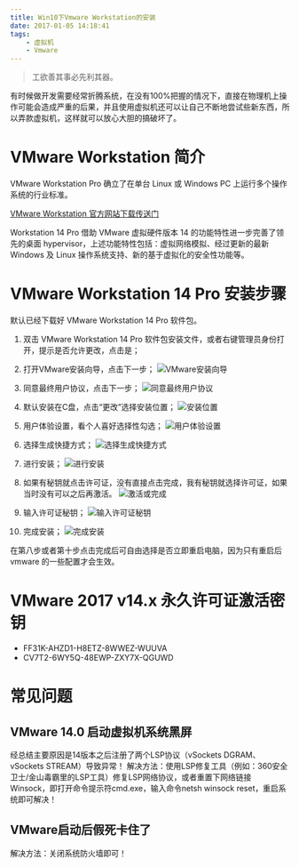 ```yaml
---
title: Win10下Vmware Workstation的安装
date: 2017-01-05 14:18:41
tags: 
    - 虚拟机 
    - Vmware
---
```


> 工欲善其事必先利其器。

有时候做开发需要经常折腾系统，在没有100%把握的情况下，直接在物理机上操作可能会造成严重的后果，并且使用虚拟机还可以让自己不断地尝试些新东西，所以弄款虚拟机，这样就可以放心大胆的搞破坏了。

<!-- more -->

# VMware Workstation 简介

VMware Workstation Pro 确立了在单台 Linux 或 Windows PC 上运行多个操作系统的行业标准。

[VMware Workstation 官方网站下载传送门](https://www.vmware.com/cn/products/workstation-pro/workstation-pro-evaluation.html)

Workstation 14 Pro 借助 VMware 虚拟硬件版本 14 的功能特性进一步完善了领先的桌面 hypervisor，上述功能特性包括：虚拟网络模拟、经过更新的最新Windows 及 Linux 操作系统支持、新的基于虚拟化的安全性功能等。

# VMware Workstation 14 Pro 安装步骤

默认已经下载好 VMware Workstation 14 Pro 软件包。

1. 双击 VMware Workstation 14 Pro 软件包安装文件，或者右键管理员身份打开，提示是否允许更改，点击是；

2. 打开VMware安装向导，点击下一步；
![VMware安装向导](https://s3.ax1x.com/2021/01/13/sNZBOf.png)

3. 同意最终用户协议，点击下一步；
![同意最终用户协议](https://s3.ax1x.com/2021/01/13/sNZrm8.png)

4. 默认安装在C盘，点击“更改”选择安装位置；
![安装位置](https://s3.ax1x.com/2021/01/13/sNZ06P.png)

5. 用户体验设置，看个人喜好选择性勾选；
![用户体验设置](https://s3.ax1x.com/2021/01/13/sNZs0S.png)

6. 选择生成快捷方式；
![选择生成快捷方式](https://s3.ax1x.com/2021/01/13/sNZwlt.png)

7. 进行安装；
![进行安装](https://s3.ax1x.com/2021/01/13/sNZckQ.png)

8. 如果有秘钥就点击许可证，没有直接点击完成，我有秘钥就选择许可证，如果当时没有可以之后再激活。
![激活或完成](https://s3.ax1x.com/2021/01/13/sNZckQ.png)

9. 输入许可证秘钥；
![输入许可证秘钥](https://s3.ax1x.com/2021/01/13/sNZgYj.png)

10. 完成安装；
![完成安装](https://s3.ax1x.com/2021/01/13/sNZ2fs.png)

在第八步或者第十步点击完成后可自由选择是否立即重启电脑，因为只有重启后 vmware 的一些配置才会生效。


# VMware 2017 v14.x 永久许可证激活密钥

* FF31K-AHZD1-H8ETZ-8WWEZ-WUUVA
* CV7T2-6WY5Q-48EWP-ZXY7X-QGUWD

# 常见问题

## VMware 14.0 启动虚拟机系统黑屏
经总结主要原因是14版本之后注册了两个LSP协议（vSockets DGRAM、vSockets STREAM）导致异常！
解决方法：使用LSP修复工具（例如：360安全卫士/金山毒霸里的LSP工具）修复LSP网络协议，或者重置下网络链接Winsock，即打开命令提示符cmd.exe，输入命令netsh winsock reset，重启系统即可解决！

## VMware启动后假死卡住了
解决方法：关闭系统防火墙即可！





